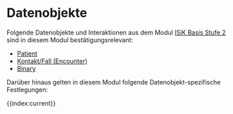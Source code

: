 # Datenobjekte

Folgende Datenobjekte und Interaktionen aus dem Modul [ISiK Basis Stufe 2](https://simplifier.net/guide/isik-basismodul-stufe2/Einfuehrung) sind in diesem Modul bestätigungsrelevant: 
* [Patient](https://simplifier.net/guide/implementierungsleitfadenisik-basismodul/ImplementationGuide-markdown-Datenobjekte-Datenobjekte-Patient?version=current)
* [Kontakt/Fall (Encounter)](https://simplifier.net/guide/implementierungsleitfadenisik-basismodul/ImplementationGuide-markdown-Datenobjekte-Datenobjekte-Kontakt?version=current)
* [Binary](https://simplifier.net/guide/implementierungsleitfadenisik-basismodul/ImplementationGuide-markdown-Datenobjekte-Datenobjekte-Binary?version=current)
<!--* [Person im Gesundheitsberuf](https://simplifier.net/guide/isik-basismodul-stufe2/PersonImGesundheitsberufPractitioner)-->

Darüber hinaus gelten in diesem Modul folgende Datenobjekt-spezifische Festlegungen:

{{index:current}}
